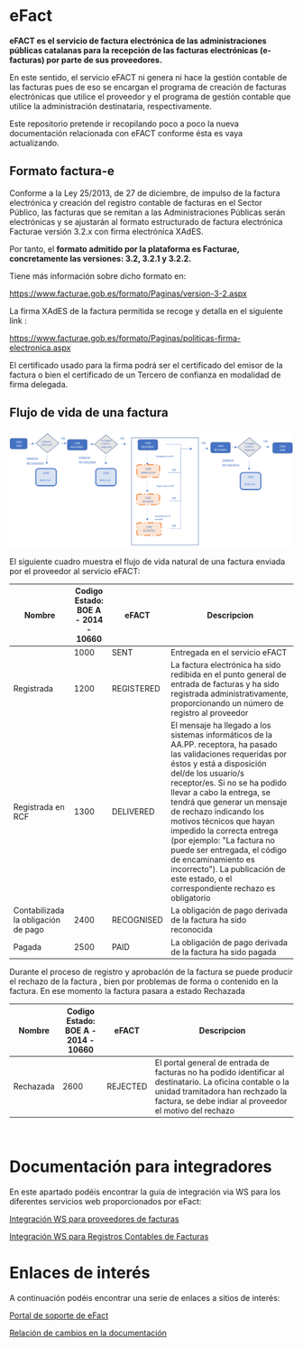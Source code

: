# eFact

__eFACT es el servicio de factura electrónica de las administraciones públicas catalanas para la recepción de las facturas electrónicas (e-facturas) por parte de sus proveedores.__

En este sentido, el servicio eFACT ni genera ni hace la gestión contable de las facturas pues de eso se encargan el programa de creación de facturas electrónicas que utilice el proveedor y el programa de gestión contable que utilice la administración destinataria, respectivamente.

Este repositorio pretende ir recopilando poco a poco la nueva documentación relacionada con eFACT conforme ésta es vaya actualizando.

## Formato factura-e 

Conforme a la Ley 25/2013, de 27 de diciembre, de impulso de la factura electrónica y creación del registro  contable de facturas en el Sector Público, las facturas que se remitan a las Administraciones Públicas serán electrónicas y se ajustarán al formato estructurado de factura electrónica Facturae versión 3.2.x con firma electrónica XAdES.

Por tanto, el __formato admitido por la plataforma es Facturae, concretamente las versiones: 3.2, 3.2.1 y 3.2.2.__

Tiene más información sobre dicho formato en: 

https://www.facturae.gob.es/formato/Paginas/version-3-2.aspx

La firma XAdES de la factura permitida se recoge  y detalla en el siguiente link :

https://www.facturae.gob.es/formato/Paginas/politicas-firma-electronica.aspx

El certificado usado para la firma podrá ser el certificado del emisor de la factura o bien el certificado de un Tercero de confianza en modalidad de firma delegada. 


## Flujo de vida de una factura

![Flujo de Vida](/imgs/diagrama-estados.png)

El siguiente cuadro muestra el flujo de vida natural de una factura enviada por el proveedor al servicio eFACT:

|Nombre|Codigo Estado: <br> BOE A - 2014 - 10660|eFACT|Descripcion|
|------|----------------------------------------|-----|-----------|
||1000|SENT|Entregada en el servicio eFACT|
|Registrada|1200|REGISTERED|La factura electrónica ha sido redibida en el punto general de entrada de facturas y ha sido registrada administrativamente, proporcionando un número de registro al proveedor|
|Registrada en RCF|1300|DELIVERED|El mensaje ha llegado a los sistemas informáticos de la AA.PP. receptora, ha pasado las validaciones requeridas por éstos y está a disposición del/de los usuario/s receptor/es. Si no se ha podido llevar a cabo la entrega, se tendrá que generar un mensaje de rechazo indicando los motivos técnicos que hayan impedido la correcta entrega (por ejemplo: "La factura no puede ser entregada, el código de encaminamiento es incorrecto"). La publicación de este estado, o el correspondiente rechazo es obligatorio|
|Contabilizada la obligación de pago|2400|RECOGNISED|La obligación de pago derivada de la factura ha sido reconocida|
|Pagada|2500|PAID|La obligación de pago derivada de la factura ha sido pagada|

Durante el proceso de registro y aprobación de la factura se puede producir el rechazo de la factura , bien por problemas de forma o contenido en la factura. En ese momento la factura pasara a estado Rechazada

|Nombre|Codigo Estado: <br> BOE A - 2014 - 10660|eFACT|Descripcion|
|------|----------------------------------------|-----|-----------|
|Rechazada|2600|REJECTED|El portal general de entrada de facturas no ha podido identificar al destinatario. La oficina contable o la unidad tramitadora han rechzado la factura, se debe indiar al proveedor el motivo del rechazo|
 
# Documentación para integradores

En este apartado podéis encontrar la guía de integración via WS para los diferentes servicios web proporcionados por eFact:

[Integración WS para proveedores de facturas](/ws-proveedores/README.md)

[Integración WS para Registros Contables de Facturas](/ws-rcf/README.md)

# Enlaces de interés

A continuación podéis encontrar una serie de enlaces a sitios de interés:

[Portal de soporte de eFact](https://suport-efact-empreses.aoc.cat/hc/ca/)

[Relación de cambios en la documentación](/CHANGELOG.md)
